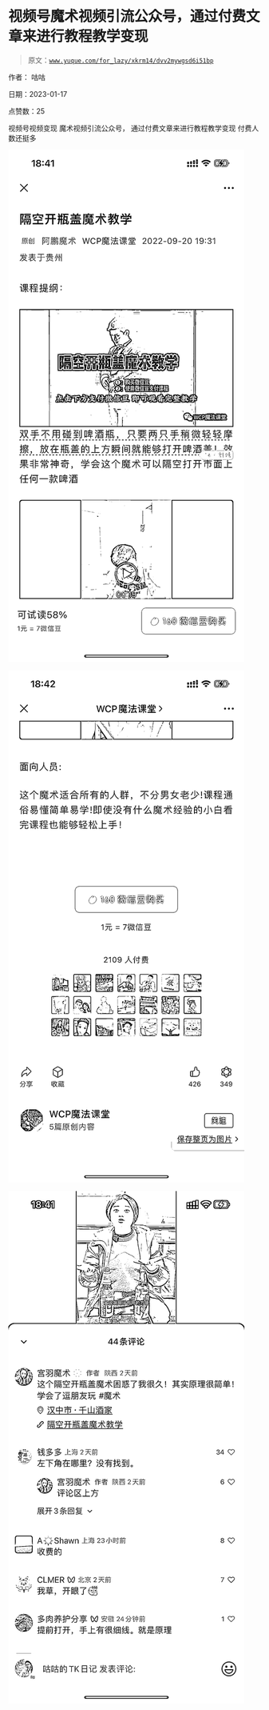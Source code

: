 # 视频号魔术视频引流公众号，通过付费文章来进行教程教学变现

> 原文：[`www.yuque.com/for_lazy/xkrm14/dvv2mywgsd6i51bp`](https://www.yuque.com/for_lazy/xkrm14/dvv2mywgsd6i51bp)



作者： 咕咕 

日期：2023-01-17 

点赞数：25 

视频号视频变现 魔术视频引流公众号， 通过付费文章来进行教程教学变现 付费人数还挺多 

![](img/97b010bed9247c0aa707b87ad11d80cb.png) 

![](img/210aaed29acfc20eefedfe733bdf9133.png) 

![](img/b75e0bef7304c53f7402c3718909741c.png) 

